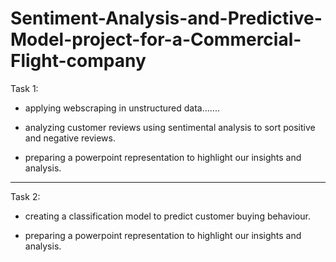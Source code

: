 # Sentiment-Analysis-and-Predictive-Model-project-for-a-Commercial-Flight-company


Task 1:

- applying webscraping in unstructured data.......

- analyzing customer reviews using sentimental analysis to sort positive and negative reviews.

- preparing a powerpoint representation to highlight our insights and analysis.


------------------------------------------------------------------------------------------------------------------------

Task 2:

- creating a classification model to predict customer buying behaviour.

- preparing a powerpoint representation to highlight our insights and analysis.
